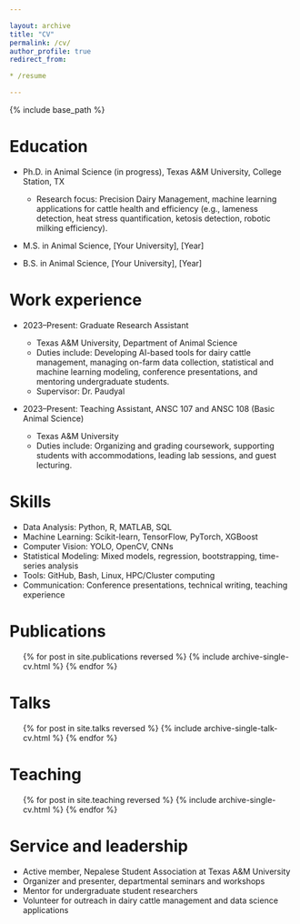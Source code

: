 ```yaml
---

layout: archive
title: "CV"
permalink: /cv/
author_profile: true
redirect_from:

* /resume

---
```


{% include base_path %}

# Education

* Ph.D. in Animal Science (in progress), Texas A&M University, College Station, TX

  * Research focus: Precision Dairy Management, machine learning applications for cattle health and efficiency (e.g., lameness detection, heat stress quantification, ketosis detection, robotic milking efficiency).
* M.S. in Animal Science, [Your University], [Year]
* B.S. in Animal Science, [Your University], [Year]

# Work experience

* 2023–Present: Graduate Research Assistant

  * Texas A&M University, Department of Animal Science
  * Duties include: Developing AI-based tools for dairy cattle management, managing on-farm data collection, statistical and machine learning modeling, conference presentations, and mentoring undergraduate students.
  * Supervisor: Dr. Paudyal

* 2023–Present: Teaching Assistant, ANSC 107 and ANSC 108 (Basic Animal Science)

  * Texas A&M University
  * Duties include: Organizing and grading coursework, supporting students with accommodations, leading lab sessions, and guest lecturing.

# Skills

* Data Analysis: Python, R, MATLAB, SQL
* Machine Learning: Scikit-learn, TensorFlow, PyTorch, XGBoost
* Computer Vision: YOLO, OpenCV, CNNs
* Statistical Modeling: Mixed models, regression, bootstrapping, time-series analysis
* Tools: GitHub, Bash, Linux, HPC/Cluster computing
* Communication: Conference presentations, technical writing, teaching experience

# Publications

  <ul>{% for post in site.publications reversed %}
    {% include archive-single-cv.html %}
  {% endfor %}</ul>

# Talks

  <ul>{% for post in site.talks reversed %}
    {% include archive-single-talk-cv.html  %}
  {% endfor %}</ul>

# Teaching

  <ul>{% for post in site.teaching reversed %}
    {% include archive-single-cv.html %}
  {% endfor %}</ul>

# Service and leadership

* Active member, Nepalese Student Association at Texas A&M University
* Organizer and presenter, departmental seminars and workshops
* Mentor for undergraduate student researchers
* Volunteer for outreach in dairy cattle management and data science applications
